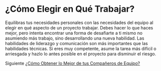 # ¿Cómo Elegir en Qué Trabajar?
[//]: # (Version:1.0.1)
Equilibras tus necesidades personales con las necesidades del equipo al elegir en qué aspecto de un proyecto trabajar. Debes hacer lo que haces mejor, pero intenta encontrar una forma de desafiarte a ti mismo no asumiendo más trabajo, sino desarrollando una nueva habilidad. Las habilidades de liderazgo y comunicación son más importantes que las habilidades técnicas. Si eres muy competente, asume la tarea más difícil o arriesgada y hazlo lo antes posible en el proyecto para disminuir el riesgo.

Siguiente [¿Cómo Obtener lo Mejor de tus Compañeros de Equipo?](03-How-to-Get-the-Most-From-Your-Teammates.md)
